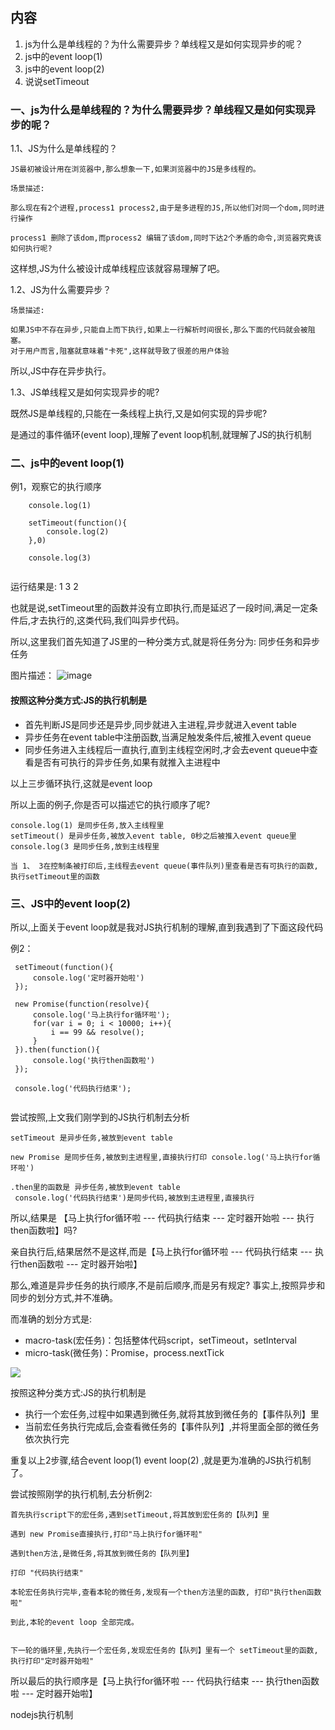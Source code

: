 ## 内容

1. js为什么是单线程的？为什么需要异步？单线程又是如何实现异步的呢？
1. js中的event loop(1)
1. js中的event loop(2)
1. 说说setTimeout

### 一、js为什么是单线程的？为什么需要异步？单线程又是如何实现异步的呢？

1.1、JS为什么是单线程的？

```
JS最初被设计用在浏览器中,那么想象一下,如果浏览器中的JS是多线程的。

场景描述:

那么现在有2个进程,process1 process2,由于是多进程的JS,所以他们对同一个dom,同时进行操作

process1 删除了该dom,而process2 编辑了该dom,同时下达2个矛盾的命令,浏览器究竟该如何执行呢?
```
这样想,JS为什么被设计成单线程应该就容易理解了吧。

1.2、JS为什么需要异步？

```
场景描述:

如果JS中不存在异步,只能自上而下执行,如果上一行解析时间很长,那么下面的代码就会被阻塞。
对于用户而言,阻塞就意味着"卡死",这样就导致了很差的用户体验

```
所以,JS中存在异步执行。

1.3、JS单线程又是如何实现异步的呢?

既然JS是单线程的,只能在一条线程上执行,又是如何实现的异步呢?

是通过的事件循环(event loop),理解了event loop机制,就理解了JS的执行机制

### 二、js中的event loop(1)
例1，观察它的执行顺序

```
    console.log(1)
    
    setTimeout(function(){
        console.log(2)
    },0)

    console.log(3)
    
```
运行结果是: 1 3 2

也就是说,setTimeout里的函数并没有立即执行,而是延迟了一段时间,满足一定条件后,才去执行的,这类代码,我们叫异步代码。

所以,这里我们首先知道了JS里的一种分类方式,就是将任务分为: 同步任务和异步任务

图片描述：
![image](https://user-gold-cdn.xitu.io/2018/1/19/1610d76608edbb9b?imageslim)

#### 按照这种分类方式:JS的执行机制是

* 首先判断JS是同步还是异步,同步就进入主进程,异步就进入event table
* 异步任务在event table中注册函数,当满足触发条件后,被推入event queue
* 同步任务进入主线程后一直执行,直到主线程空闲时,才会去event queue中查看是否有可执行的异步任务,如果有就推入主进程中

以上三步循环执行,这就是event loop

所以上面的例子,你是否可以描述它的执行顺序了呢?

```
console.log(1) 是同步任务,放入主线程里
setTimeout() 是异步任务,被放入event table, 0秒之后被推入event queue里
console.log(3 是同步任务,放到主线程里

当 1、 3在控制条被打印后,主线程去event queue(事件队列)里查看是否有可执行的函数,执行setTimeout里的函数

```

### 三、JS中的event loop(2)

所以,上面关于event loop就是我对JS执行机制的理解,直到我遇到了下面这段代码

例2：

```
 setTimeout(function(){
     console.log('定时器开始啦')
 });
 
 new Promise(function(resolve){
     console.log('马上执行for循环啦');
     for(var i = 0; i < 10000; i++){
         i == 99 && resolve();
     }
 }).then(function(){
     console.log('执行then函数啦')
 });
 
 console.log('代码执行结束');
    
```

尝试按照,上文我们刚学到的JS执行机制去分析

```
setTimeout 是异步任务,被放到event table

new Promise 是同步任务,被放到主进程里,直接执行打印 console.log('马上执行for循环啦')

.then里的函数是 异步任务,被放到event table
 console.log('代码执行结束')是同步代码,被放到主进程里,直接执行
```

所以,结果是 【马上执行for循环啦 --- 代码执行结束 --- 定时器开始啦 --- 执行then函数啦】吗?

亲自执行后,结果居然不是这样,而是【马上执行for循环啦 --- 代码执行结束 --- 执行then函数啦 --- 定时器开始啦】

那么,难道是异步任务的执行顺序,不是前后顺序,而是另有规定? 事实上,按照异步和同步的划分方式,并不准确。

而准确的划分方式是:

* macro-task(宏任务)：包括整体代码script，setTimeout，setInterval
* micro-task(微任务)：Promise，process.nextTick

![](https://segmentfault.com/img/bV1TKz?w=879&h=723)

按照这种分类方式:JS的执行机制是

* 执行一个宏任务,过程中如果遇到微任务,就将其放到微任务的【事件队列】里
* 当前宏任务执行完成后,会查看微任务的【事件队列】,并将里面全部的微任务依次执行完

重复以上2步骤,结合event loop(1) event loop(2) ,就是更为准确的JS执行机制了。

尝试按照刚学的执行机制,去分析例2:

```
首先执行script下的宏任务,遇到setTimeout,将其放到宏任务的【队列】里

遇到 new Promise直接执行,打印"马上执行for循环啦"

遇到then方法,是微任务,将其放到微任务的【队列里】

打印 "代码执行结束"

本轮宏任务执行完毕,查看本轮的微任务,发现有一个then方法里的函数, 打印"执行then函数啦"

到此,本轮的event loop 全部完成。


下一轮的循环里,先执行一个宏任务,发现宏任务的【队列】里有一个 setTimeout里的函数,执行打印"定时器开始啦"

```
所以最后的执行顺序是【马上执行for循环啦 --- 代码执行结束 --- 执行then函数啦 --- 定时器开始啦】

nodejs执行机制